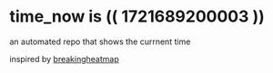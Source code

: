 # time_now is (( 1721689200003 ))

an automated repo that shows the currnent time

inspired by [breakingheatmap](https://github.com/breakingheatmap/breakingheatmap)